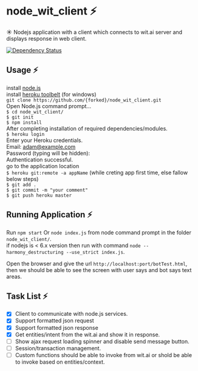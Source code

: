 # node_wit_client :zap: 
:sunny: Nodejs application with a client which connects to wit.ai server and displays response in web client.

[![Dependency Status](https://dependencyci.com/github/chandrasekhar4u/node_wit_client/badge)](https://dependencyci.com/github/chandrasekhar4u/node_wit_client)

## Usage :zap: 
install <a href="https://nodejs.org/en/download/" >node.js</a> <br/>
install <a href="https://toolbelt.heroku.com/" >heroku toolbelt</a> (for windows) <br/>
`git clone https://github.com/{forked}/node_wit_client.git` <br/>
Open Node.js command prompt... <br/>
`$ cd node_wit_client/`  <br/>
`$ git init`  <br/>
`$ npm install` <br/>
After completing installation of required dependencies/modules.<br/>
`$ heroku login` <br/>
Enter your Heroku credentials. <br/>
Email: adam@example.com <br/>
Password (typing will be hidden): <br/>
Authentication successful. <br/>
go to the application location <br/>
`$ heroku git:remote -a appName` (while creting app first time, else fallow below steps)  <br/>
`$ git add . ` <br/>
`$ git commit -m "your comment"` <br/>
`$ git push heroku master` <br/>

## Running Application :zap:
Run `npm start` Or `node index.js` from node command prompt in the folder `node_wit_client/`. <br/>
if nodejs is < 6.x version then run with command `node --harmony_destructuring --use_strict index.js`.

Open the browser and give the url `http://localhost:port/botTest.html`, then we should be able to see the screen with user says and bot says text areas.

## Task List :zap:
- [x] Client to communicate with node.js services.
- [x] Support formatted json request
- [x] Support formatted json response
- [x] Get entities/intent from the wit.ai and show it in response.
- [ ] Show ajax request loading spinner and disable send message button.
- [ ] Session/transaction management.
- [ ] Custom functions should be able to invoke from wit.ai or shold be able to invoke based on entities/context.

<!-- ## Developing -->
